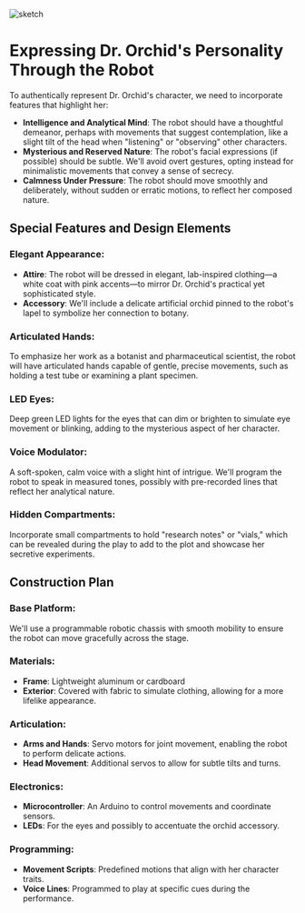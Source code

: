 ![sketch](https://github.com/user-attachments/assets/146b1ad4-ff54-4da3-984f-8fe78fa375fb)

# Expressing Dr. Orchid's Personality Through the Robot

To authentically represent Dr. Orchid's character, we need to incorporate features that highlight her:

- **Intelligence and Analytical Mind**: The robot should have a thoughtful demeanor, perhaps with movements that suggest contemplation, like a slight tilt of the head when "listening" or "observing" other characters.
- **Mysterious and Reserved Nature**: The robot's facial expressions (if possible) should be subtle. We'll avoid overt gestures, opting instead for minimalistic movements that convey a sense of secrecy.
- **Calmness Under Pressure**: The robot should move smoothly and deliberately, without sudden or erratic motions, to reflect her composed nature.

## Special Features and Design Elements

### Elegant Appearance:

- **Attire**: The robot will be dressed in elegant, lab-inspired clothing—a white coat with pink accents—to mirror Dr. Orchid's practical yet sophisticated style.
- **Accessory**: We'll include a delicate artificial orchid pinned to the robot's lapel to symbolize her connection to botany.

### Articulated Hands:

To emphasize her work as a botanist and pharmaceutical scientist, the robot will have articulated hands capable of gentle, precise movements, such as holding a test tube or examining a plant specimen.

### LED Eyes:

Deep green LED lights for the eyes that can dim or brighten to simulate eye movement or blinking, adding to the mysterious aspect of her character.

### Voice Modulator:

A soft-spoken, calm voice with a slight hint of intrigue. We'll program the robot to speak in measured tones, possibly with pre-recorded lines that reflect her analytical nature.

### Hidden Compartments:

Incorporate small compartments to hold "research notes" or "vials," which can be revealed during the play to add to the plot and showcase her secretive experiments.

## Construction Plan

### Base Platform:

We'll use a programmable robotic chassis with smooth mobility to ensure the robot can move gracefully across the stage.

### Materials:

- **Frame**: Lightweight aluminum or cardboard
- **Exterior**: Covered with fabric to simulate clothing, allowing for a more lifelike appearance.

### Articulation:

- **Arms and Hands**: Servo motors for joint movement, enabling the robot to perform delicate actions.
- **Head Movement**: Additional servos to allow for subtle tilts and turns.

### Electronics:

- **Microcontroller**: An Arduino to control movements and coordinate sensors.
- **LEDs**: For the eyes and possibly to accentuate the orchid accessory.

### Programming:

- **Movement Scripts**: Predefined motions that align with her character traits.
- **Voice Lines**: Programmed to play at specific cues during the performance.
